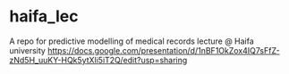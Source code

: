 # haifa_lec
A repo for predictive modelling of medical records lecture @ Haifa university 
https://docs.google.com/presentation/d/1nBF1OkZox4IQ7sFfZ-zNd5H_uuKY-HQk5ytXli5iT2Q/edit?usp=sharing
